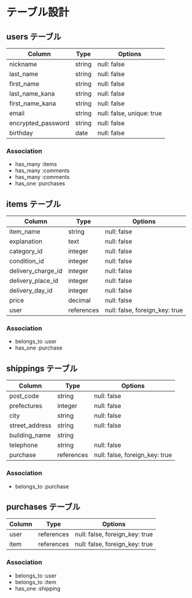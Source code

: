 # テーブル設計

## users テーブル

| Column             | Type   | Options                   |
| ------------------ | ------ | ------------------------- |
| nickname           | string | null: false               |
| last_name          | string | null: false               |
| first_name         | string | null: false               |
| last_name_kana     | string | null: false               |
| first_name_kana    | string | null: false               |
| email              | string | null: false, unique: true |
| encrypted_password | string | null: false               |
| birthday           | date   | null: false               |

### Association

- has_many :items
- has_many :comments
- has_many :comments
- has_one  :purchases

## items テーブル

| Column             | Type       | Options                         |
| ------------------ | ---------- | ------------------------------- |
| item_name          | string     | null: false                     |
| explanation        | text       | null: false                     |
| category_id        | integer    | null: false                     |
| condition_id       | integer    | null: false                     |
| delivery_charge_id | integer    | null: false                     |
| delivery_place_id  | integer    | null: false                     |
| delivery_day_id    | integer    | null: false                     |
| price              | decimal    | null: false                     |
| user               | references | null: false, foreign_key: true  |

### Association

- belongs_to :user
- has_one    :purchase

## shippings テーブル

| Column             | Type       | Options                         |
| ------------------ | ---------- | ------------------------------- |
| post_code          | string     | null: false                     |
| prefectures        | integer    | null: false                     |
| city               | string     | null: false                     |
| street_address     | string     | null: false                     |
| building_name      | string     |                                 |
| telephone          | string     | null: false                     |
| purchase           | references | null: false, foreign_key: true  |

### Association

- belongs_to :purchase

## purchases テーブル

| Column             | Type       | Options                         |
| ------------------ | ---------- | ------------------------------- |
| user               | references | null: false, foreign_key: true  |
| item               | references | null: false, foreign_key: true  |

### Association

- belongs_to :user
- belongs_to :item
- has_one  :shipping
